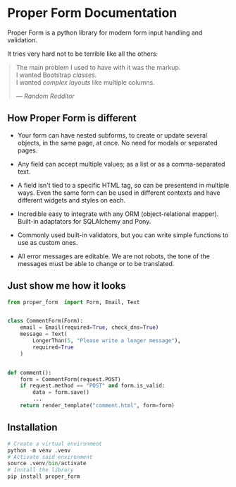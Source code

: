 
# Proper Form Documentation

Proper Form is a python library for modern form input handling and validation.

It tries very hard not to be terrible like all the others:

<blockquote style="max-width:480px; margin:0 auto;">
<p>The main problem I used to have with it was the markup. 
<br>I wanted Bootstrap <em>classes</em>. 
<br>I wanted <em>complex layouts</em> like multiple columns.</p>
<footer>— <cite>Random Redditor</cite></footer>
</blockquote>


## How Proper Form is different

- Your form can have nested subforms, to create or update several objects, in the same page, at once. No need for modals or separated pages.

- Any field can accept multiple values; as a list or as a comma-separated text.

- A field isn't tied to a specific HTML tag, so can be presentend in multiple ways. Even the same form can be used in different contexts and have different widgets and styles on each.

- Incredible easy to integrate with any ORM (object-relational mapper). Built-in adaptators for SQLAlchemy and Pony.

- Commonly used built-in validators, but you can write simple functions to use as custom ones.

- All error messages are editable. We are not robots, the tone of the messages must be able to change or to be translated.


## Just show me how it looks

```python
from proper_form  import Form, Email, Text


class CommentForm(Form):
    email = Email(required=True, check_dns=True)
    message = Text(
    	LongerThan(5, "Please write a longer message"),
    	required=True
    )


def comment():
    form = CommentForm(request.POST)
    if request.method == "POST" and form.is_valid:
    	data = form.save()
        ...
    return render_template("comment.html", form=form)


```

## Installation

```python
# Create a virtual environment
python -m venv .venv
# Activate said environment
source .venv/bin/activate
# Install the library
pip install proper_form
```
